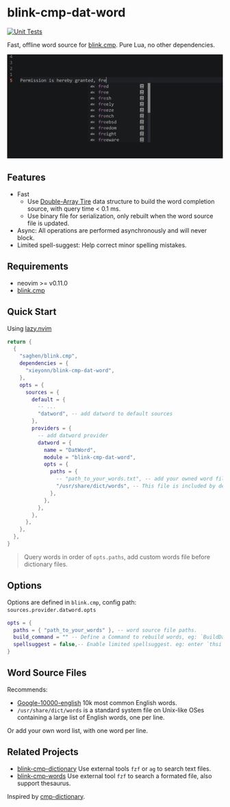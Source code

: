# blink-cmp-dat-word

[![Unit Tests](https://github.com/xieyonn/blink-cmp-dat-word/actions/workflows/test.yaml/badge.svg?branch=main)](https://github.com/xieyonn/blink-cmp-dat-word/actions/workflows/test.yaml)

Fast, offline word source for [blink.cmp](https://github.com/Saghen/blink.cmp). Pure Lua, no other dependencies.

<img src="data/preview.png" alt="Preview Image" width="580">

## Features

- Fast
    - Use [Double-Array Tire](https://linux.thai.net/~thep/datrie/datrie.html) data structure to build the word completion source, with query time < 0.1 ms.
    - Use binary file for serialization, only rebuilt when the word source file is updated.
- Async: All operations are performed asynchronously and will never block.
- Limited spell-suggest: Help correct minor spelling mistakes.

## Requirements

- neovim >= v0.11.0
- [blink.cmp](https://github.com/Saghen/blink.cmp)

## Quick Start

Using [lazy.nvim](https://github.com/folke/lazy.nvim)

```lua
return {
  {
    "saghen/blink.cmp",
    dependencies = {
      "xieyonn/blink-cmp-dat-word",
    },
    opts = {
      sources = {
        default = {
          -- ...
          "datword", -- add datword to default sources
        },
        providers = {
          -- add datword provider
          datword = {
            name = "DatWord",
            module = "blink-cmp-dat-word",
            opts = {
              paths = {
                -- "path_to_your_words.txt", -- add your owned word files before dictionary.
                "/usr/share/dict/words", -- This file is included by default on Linux/macOS.
              },
            },
          },
        },
      },
    },
  },
}
```

> Query words in order of `opts.paths`, add custom words file before dictionary files.

## Options

Options are defined in `blink.cmp`, config path: `sources.provider.datword.opts`

```lua
opts = {
  paths = { "path_to_your_words" }, -- word source file paths.
  build_command = "" -- Define a Command to rebuild words, eg: `BuildDatWord`, then use `BuildDatWord!` to force rebuild.
  spellsuggest = false,-- Enable limited spellsuggest. eg: enter `thsi` give you `this`
}
```

## Word Source Files

Recommends:

- [Google-10000-english](https://github.com/first20hours/google-10000-english) 10k most common English words.
- `/usr/share/dict/words` is a standard system file on Unix-like OSes containing a large list of English words, one per line.

Or add your own word list, with one word per line.

## Related Projects

- [blink-cmp-dictionary](https://github.com/Kaiser-Yang/blink-cmp-dictionary) Use external tools `fzf` or `ag` to search text files.
- [blink-cmp-words](https://github.com/archie-judd/blink-cmp-words) Use external tool `fzf` to search a formated file, also support thesaurus.

Inspired by [cmp-dictionary](https://github.com/uga-rosa/cmp-dictionary).
